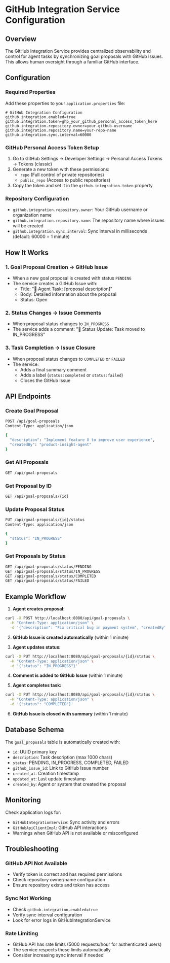 # GitHub Integration Service Configuration

## Overview
The GitHub Integration Service provides centralized observability and control for agent tasks by synchronizing goal proposals with GitHub Issues. This allows human oversight through a familiar GitHub interface.

## Configuration

### Required Properties
Add these properties to your `application.properties` file:

```properties
# GitHub Integration Configuration
github.integration.enabled=true
github.integration.token=ghp_your_github_personal_access_token_here
github.integration.repository.owner=your-github-username
github.integration.repository.name=your-repo-name
github.integration.sync.interval=60000
```

### GitHub Personal Access Token Setup
1. Go to GitHub Settings → Developer Settings → Personal Access Tokens → Tokens (classic)
2. Generate a new token with these permissions:
   - `repo` (Full control of private repositories)
   - `public_repo` (Access to public repositories) 
3. Copy the token and set it in the `github.integration.token` property

### Repository Configuration
- `github.integration.repository.owner`: Your GitHub username or organization name
- `github.integration.repository.name`: The repository name where issues will be created
- `github.integration.sync.interval`: Sync interval in milliseconds (default: 60000 = 1 minute)

## How It Works

### 1. Goal Proposal Creation → GitHub Issue
- When a new goal proposal is created with status `PENDING`
- The service creates a GitHub Issue with:
  - Title: "🤖 Agent Task: [proposal description]"
  - Body: Detailed information about the proposal
  - Status: Open

### 2. Status Changes → Issue Comments
- When proposal status changes to `IN_PROGRESS`
- The service adds a comment: "🤖 Status Update: Task moved to IN_PROGRESS"

### 3. Task Completion → Issue Closure
- When proposal status changes to `COMPLETED` or `FAILED`
- The service:
  - Adds a final summary comment
  - Adds a label (`status:completed` or `status:failed`)
  - Closes the GitHub Issue

## API Endpoints

### Create Goal Proposal
```bash
POST /api/goal-proposals
Content-Type: application/json

{
  "description": "Implement feature X to improve user experience",
  "createdBy": "product-insight-agent"
}
```

### Get All Proposals
```bash
GET /api/goal-proposals
```

### Get Proposal by ID
```bash
GET /api/goal-proposals/{id}
```

### Update Proposal Status
```bash
PUT /api/goal-proposals/{id}/status
Content-Type: application/json

{
  "status": "IN_PROGRESS"
}
```

### Get Proposals by Status
```bash
GET /api/goal-proposals/status/PENDING
GET /api/goal-proposals/status/IN_PROGRESS
GET /api/goal-proposals/status/COMPLETED
GET /api/goal-proposals/status/FAILED
```

## Example Workflow

1. **Agent creates proposal:**
```bash
curl -X POST http://localhost:8080/api/goal-proposals \
  -H "Content-Type: application/json" \
  -d '{"description": "Fix critical bug in payment system", "createdBy": "self-enhancing-agent"}'
```

2. **GitHub Issue is created automatically** (within 1 minute)

3. **Agent updates status:**
```bash
curl -X PUT http://localhost:8080/api/goal-proposals/{id}/status \
  -H "Content-Type: application/json" \
  -d '{"status": "IN_PROGRESS"}'
```

4. **Comment is added to GitHub Issue** (within 1 minute)

5. **Agent completes task:**
```bash
curl -X PUT http://localhost:8080/api/goal-proposals/{id}/status \
  -H "Content-Type: application/json" \
  -d '{"status": "COMPLETED"}'
```

6. **GitHub Issue is closed with summary** (within 1 minute)

## Database Schema

The `goal_proposals` table is automatically created with:
- `id`: UUID primary key
- `description`: Task description (max 1000 chars)
- `status`: PENDING, IN_PROGRESS, COMPLETED, FAILED
- `github_issue_id`: Link to GitHub Issue number
- `created_at`: Creation timestamp
- `updated_at`: Last update timestamp
- `created_by`: Agent or system that created the proposal

## Monitoring

Check application logs for:
- `GitHubIntegrationService`: Sync activity and errors
- `GitHubApiClientImpl`: GitHub API interactions
- Warnings when GitHub API is not available or misconfigured

## Troubleshooting

### GitHub API Not Available
- Verify token is correct and has required permissions
- Check repository owner/name configuration
- Ensure repository exists and token has access

### Sync Not Working
- Check `github.integration.enabled=true`
- Verify sync interval configuration
- Look for error logs in GitHubIntegrationService

### Rate Limiting
- GitHub API has rate limits (5000 requests/hour for authenticated users)
- The service respects these limits automatically
- Consider increasing sync interval if needed
